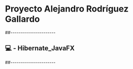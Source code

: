 # Proyecto Alejandro Rodríguez Gallardo
##-----------------------
## 💻 - Hibernate_JavaFX 
##-----------------------



